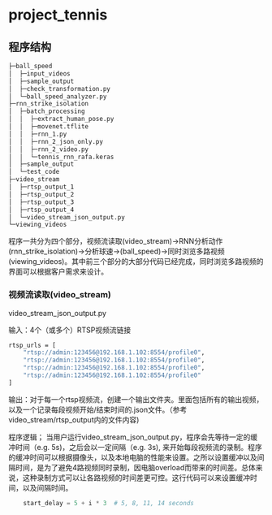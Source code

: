 # project_tennis

## 程序结构

```bash
├─ball_speed
│  ├─input_videos
│  ├─sample_output
│  ├─check_transformation.py
│  └─ball_speed_analyzer.py
├─rnn_strike_isolation
│  ├─batch_processing
│  │  ├─extract_human_pose.py
│  │  ├─movenet.tflite
│  │  ├─rnn_1.py
│  │  ├─rnn_2_json_only.py
│  │  ├─rnn_2_video.py
│  │  └─tennis_rnn_rafa.keras
│  ├─sample_output
│  └─test_code
├─video_stream
│  ├─rtsp_output_1
│  ├─rtsp_output_2
│  ├─rtsp_output_3
│  ├─rtsp_output_4
│  └─video_stream_json_output.py
└─viewing_videos
```
程序一共分为四个部分，视频流读取(video_stream)->RNN分析动作(rnn_strike_isolation)->分析球速->(ball_speed)->同时浏览多路视频(viewing_videos)。其中前三个部分的大部分代码已经完成，同时浏览多路视频的界面可以根据客户需求来设计。

### 视频流读取(video_stream)

video_stream_json_output.py

输入：4个（或多个）RTSP视频流链接
```bash
rtsp_urls = [
    "rtsp://admin:123456@192.168.1.102:8554/profile0",
    "rtsp://admin:123456@192.168.1.102:8554/profile0",
    "rtsp://admin:123456@192.168.1.102:8554/profile0",
    "rtsp://admin:123456@192.168.1.102:8554/profile0"
]
```
输出：对于每一个rtsp视频流，创建一个输出文件夹。里面包括所有的输出视频，以及一个记录每段视频开始/结束时间的.json文件。（参考video_stream/rtsp_output内的文件内容)

程序逻辑；
当用户运行video_stream_json_output.py，程序会先等待一定的缓冲时间（e.g. 5s)，之后会以一定间隔（e.g. 3s), 来开始每段视频流的录制。程序的缓冲时间可以根据摄像头，以及本地电脑的性能来设置。之所以设置缓冲以及间隔时间，是为了避免4路视频同时录制，因电脑overload而带来的时间差。总体来说，这种录制方式可以让各路视频的时间差更可控。这行代码可以来设置缓冲时间，以及间隔时间。
```python
    start_delay = 5 + i * 3  # 5, 8, 11, 14 seconds
```
